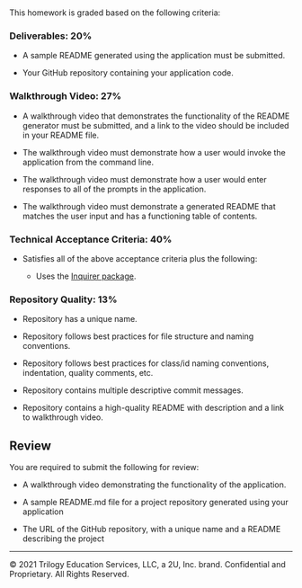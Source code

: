 # 

  
  
  This homework is graded based on the following criteria: 
  
  ### Deliverables: 20%
  
  * A sample README generated using the application must be submitted.
  
  * Your GitHub repository containing your application code.
  
  ### Walkthrough Video: 27%
  
  * A walkthrough video that demonstrates the functionality of the README generator must be submitted, and a link to the video should be included in your README file.
  
  * The walkthrough video must demonstrate how a user would invoke the application from the command line.
  
  * The walkthrough video must demonstrate how a user would enter responses to all of the prompts in the application.
  
  * The walkthrough video must demonstrate a generated README that matches the user input and has a functioning table of contents.
  
  ### Technical Acceptance Criteria: 40%
  
  * Satisfies all of the above acceptance criteria plus the following:
  
    * Uses the [Inquirer package](https://www.npmjs.com/package/inquirer).
  
  ### Repository Quality: 13%
  
  * Repository has a unique name.
  
  * Repository follows best practices for file structure and naming conventions.
  
  * Repository follows best practices for class/id naming conventions, indentation, quality comments, etc.
  
  * Repository contains multiple descriptive commit messages.
  
  * Repository contains a high-quality README with description and a link to walkthrough video.
  
  
  ## Review
  
  You are required to submit the following for review:
  
  * A walkthrough video demonstrating the functionality of the application.
  
  * A sample README.md file for a project repository generated using your application
  
  * The URL of the GitHub repository, with a unique name and a README describing the project
  
  ---
  
  © 2021 Trilogy Education Services, LLC, a 2U, Inc. brand. Confidential and Proprietary. All Rights Reserved.
